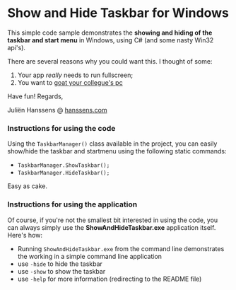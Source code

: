 Show and Hide Taskbar for Windows
=====================

This simple code sample demonstrates the **showing and hiding of the taskbar and start menu** in Windows, using C# (and some nasty Win32 api's).

There are several reasons why you could want this. I thought of some:

1. Your app *really* needs to run fullscreen;
2. You want to [goat your collegue's pc](http://www.codinghorror.com/blog/2007/11/dont-forget-to-lock-your-computer.html)

Have fun! Regards,

   Juliën Hanssens @ [hanssens.com](http://hanssens.com)

### Instructions for using the code
Using the `TaskbarManager()` class available in the project, you can easily show/hide the taskbar and startmenu using the following static commands:
* `TaskbarManager.ShowTaskbar();`
* `TaskbarManager.HideTaskbar();`

Easy as cake. 


### Instructions for using the application
Of course, if you're not the smallest bit interested in using the code, you can always simply use the **ShowAndHideTaskbar.exe** application itself. Here's how:

* Running `ShowAndHideTaskbar.exe` from the command line demonstrates the working in a simple command line application
* use `-hide` to hide the taskbar
* use `-show` to show the taskbar
* use `-help` for more information (redirecting to the README file)

